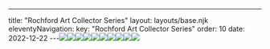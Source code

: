 ---
title: "Rochford Art Collector Series"
layout: layouts/base.njk
eleventyNavigation:
  key: "Rochford Art Collector Series"
  order: 10
date: 2022-12-22
---![](http://images.squarespace-cdn.com/content/v1/570e284d4c2f85f6fd8df7c9/1460554352114-N7OP96ZY6TJ5DW4GA1TD/9+Living.png)![](http://images.squarespace-cdn.com/content/v1/570e284d4c2f85f6fd8df7c9/1460554351331-6EQELCSSAPAJZ0GIBJM7/8+And.png)![](http://images.squarespace-cdn.com/content/v1/570e284d4c2f85f6fd8df7c9/1460554350984-XLD2A478GERPQDJIT2CB/7+Working.png)![](http://images.squarespace-cdn.com/content/v1/570e284d4c2f85f6fd8df7c9/1460554350411-NG5P3B3YC29EYYT3QG98/6+Of.png)![](http://images.squarespace-cdn.com/content/v1/570e284d4c2f85f6fd8df7c9/1460554350012-TZHQUSJ8HBKJBBF3V1UR/5+Standards.png)![](http://images.squarespace-cdn.com/content/v1/570e284d4c2f85f6fd8df7c9/1460554348994-7XGU2Q0R4OZ34I5W51DP/4+Your.png)![](http://images.squarespace-cdn.com/content/v1/570e284d4c2f85f6fd8df7c9/1460554349536-PN61GLGORM091L7DJA1G/3+Change.png)![](http://images.squarespace-cdn.com/content/v1/570e284d4c2f85f6fd8df7c9/1460554347733-IPTXVY97SF6HP93O8BEL/2+To.png)![](http://images.squarespace-cdn.com/content/v1/570e284d4c2f85f6fd8df7c9/1460554347966-MMDQ8LNUAIBPXYSXQVOC/1+Start.png)![](https://s3.eu-west-1.amazonaws.com/jessicaakerman.com/StartToChangeYourStandardsOfWorkingAndLiving(RochfordArtCollectorSeries)_21.0x8.1_DigitalPrintOnCard.jpg)